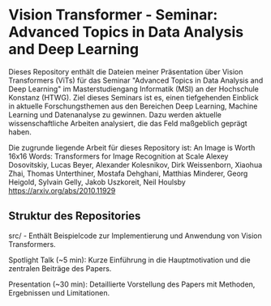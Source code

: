 # Vision Transformer - Seminar: Advanced Topics in Data Analysis and Deep Learning

Dieses Repository enthält die Dateien meiner Präsentation über Vision Transformers (ViTs) für das Seminar "Advanced Topics in Data Analysis and Deep Learning" im Masterstudiengang Informatik (MSI) an der Hochschule Konstanz (HTWG).
Ziel dieses Seminars ist es, einen tiefgehenden Einblick in aktuelle Forschungsthemen aus den Bereichen Deep Learning, Machine Learning und Datenanalyse zu gewinnen. Dazu werden aktuelle wissenschaftliche Arbeiten analysiert, die das Feld maßgeblich geprägt haben.

Die zugrunde liegende Arbeit für dieses Repository ist:
An Image is Worth 16x16 Words: Transformers for Image Recognition at Scale
Alexey Dosovitskiy, Lucas Beyer, Alexander Kolesnikov, Dirk Weissenborn, Xiaohua Zhai, Thomas Unterthiner, Mostafa Dehghani, Matthias Minderer, Georg Heigold, Sylvain Gelly, Jakob Uszkoreit, Neil Houlsby
https://arxiv.org/abs/2010.11929

## Struktur des Repositories

src/ - Enthält Beispielcode zur Implementierung und Anwendung von Vision Transformers.

Spotlight Talk (~5 min): Kurze Einführung in die Hauptmotivation und die zentralen Beiträge des Papers.

Presentation (~30 min): Detaillierte Vorstellung des Papers mit Methoden, Ergebnissen und Limitationen.

